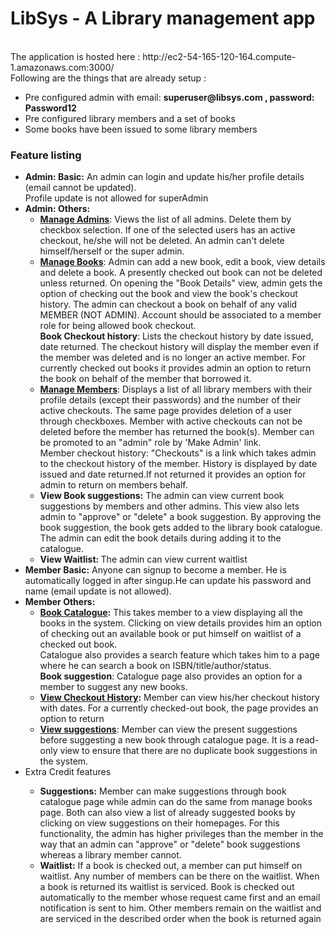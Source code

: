 # LibSys - A Library management app
<title>CSC 517 - Project 1</title><br>
The application is hosted here : http://ec2-54-165-120-164.compute-1.amazonaws.com:3000/ <br>
Following are the things that are already setup :
<ul>
<li>Pre configured admin with email: <b>superuser@libsys.com , password: Password12</b></li>
<li>Pre configured library members and a set of books</li>
<li>Some books have been issued to some library members</li>
</ul>
<h3>Feature listing </h3>
<ul>
<li><b>Admin: Basic:</b> An admin can login and update his/her profile details (email cannot be updated).<br/>Profile update is not allowed for superAdmin</li>
<li><b>Admin: Others:</b>
<ul>
<li><b><u>Manage Admins</u></b>: Views the list of all admins. Delete them by checkbox selection. If one of the selected users has an active checkout, he/she will not be deleted. An admin can't delete himself/herself or the super admin.</li>
<li><b><u>Manage Books</u></b>: Admin can add a new book, edit a book, view details and delete a book. A presently checked out book can not be deleted unless returned. On opening the "Book Details" view, admin gets the option of checking out the book and view the book's checkout history. The admin can checkout a book on behalf of any valid MEMBER (NOT ADMIN). Account should be associated to a member role for being allowed book checkout.<br/>
<b>Book Checkout history</b>: Lists the checkout history by date issued, date returned. The checkout history will display the member even if the member was deleted and is no longer an active member. For currently checked out books it provides admin an option to return the book on behalf of the member that borrowed it. </li>
<li><b><u>Manage Members</u></b>: Displays a list of all library members with their profile details (except their passwords) and the number of their active checkouts. The same page provides deletion of a user through checkboxes. Member with active checkouts can not be deleted before the member has returned the book(s). Member can be promoted to an "admin" role by 'Make Admin' link.</br>
Member checkout history: "Checkouts" is a link which takes admin to the checkout history of the member. History is displayed by date issued and date returned.If not returned it provides an option for admin to return on members behalf.</li>
<li><b>View Book suggestions:</b> The admin can view current book suggestions by members and other admins. This view also lets admin to "approve" or "delete" a book suggestion. By approving the book suggestion, the book gets added to the library book catalogue. The admin can edit the book details during adding it to the catalogue.</li>
<li><b>View Waitlist: </b> The admin can view current waitlist</li>
</ul>
</li>
<li><b>Member Basic:</b> Anyone can signup to become a member. He is automatically logged in after singup.He can update his password and name (email update is not allowed).</li>
<li><b>Member Others: </b>
<ul>
<li><b><u>Book Catalogue</u>:</b> This takes member to a view displaying all the books in the system. Clicking on view details provides him an option of checking out an available book or put himself on waitlist of a checked out book. <br/>
Catalogue also provides a search feature which takes him to a page where he can search a book on ISBN/title/author/status. <br/>
<b>Book suggestion</b>: Catalogue page also provides an option for a member to suggest any new books.</li>
<li><b><u>View Checkout History</u>:</b> Member can view his/her checkout history with dates. For a currently checked-out book, the page provides an option to return</li>
<li><b><u>View suggestions</u></b>: Member can view the present suggestions before suggesting a new book through catalogue page. It is a read-only view to ensure that there are no duplicate book suggestions in the system.</li>
</ul>
</li>
<li>Extra Credit features</li>
<ul>
<li><b>Suggestions:</b> Member can make suggestions through book catalogue page while admin can do the same from manage books page. Both can also view a list of already suggested books by clicking on view suggestions on their homepages. For this functionality, the admin has higher privileges than the member in the way that an admin can "approve" or "delete" book suggestions whereas a library member cannot.</li>
<li><b>Waitlist:</b> If a book is checked out, a member can put himself on waitlist. Any number of members can be there on the waitlist. When a book is returned its waitlist is serviced. Book is checked out automatically to the member whose request came first and an email notification is sent to him. Other members remain on the waitlist and are serviced in the described order when the book is returned again </li>
</ul>
</ul>
